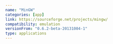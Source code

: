 ```yaml
---
name: "MinGW"
categories: [app]
link: https://sourceforge.net/projects/mingw/
compatibility: emulation
versionFrom: "0.6.2-beta-20131004-1"
type: applications
---
```


